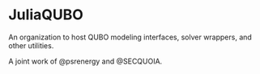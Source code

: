 # JuliaQUBO

An organization to host QUBO modeling interfaces, solver wrappers, and other utilities.

A joint work of @psrenergy and @SECQUOIA.
